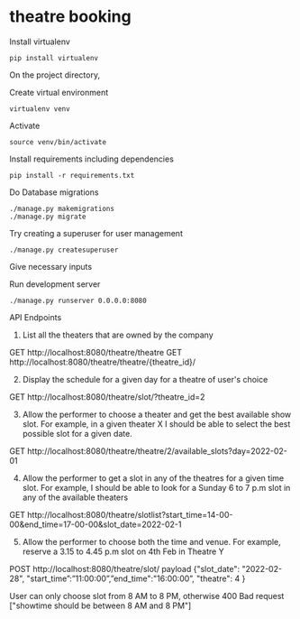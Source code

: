 # theatre booking

Install virtualenv
```
pip install virtualenv
```
On the project directory,

Create virtual environment
```
virtualenv venv
```
Activate
```
source venv/bin/activate
```

Install requirements including dependencies
```
pip install -r requirements.txt
```

Do Database migrations
```
./manage.py makemigrations
./manage.py migrate
```

Try creating a superuser for user management
```
./manage.py createsuperuser
```

Give necessary inputs

Run development server

```
./manage.py runserver 0.0.0.0:8080
```


API Endpoints


1. List all the theaters that are owned by the company

GET http://localhost:8080/theatre/theatre
GET http://localhost:8080/theatre/theatre/{theatre_id}/


2. Display the schedule for a given day for a theatre of user's choice

GET http://localhost:8080/theatre/slot/?theatre_id=2


3. Allow the performer to choose a theater and get the best available show slot. For example, in a given theater X I should be able to 
select the best possible slot for a given date.

GET http://localhost:8080/theatre/theatre/2/available_slots?day=2022-02-01

4. Allow the performer to get a slot in any of the theatres for a given time slot. For example, I should be able to look for a Sunday 6 to 7 
p.m slot in any of the available theaters

GET http://localhost:8080/theatre/slotlist?start_time=14-00-00&end_time=17-00-00&slot_date=2022-02-1


5. Allow the performer to choose both the time and venue. For example, reserve a 3.15 to 4.45 p.m slot on 4th Feb in Theatre Y

POST http://localhost:8080/theatre/slot/
payload {"slot_date":  "2022-02-28", "start_time”:”11:00:00”,”end_time":"16:00:00”, "theatre": 4 }

User can only choose slot from 8 AM to 8 PM, otherwise 400 Bad request ["showtime should be between 8 AM and 8 PM"]


